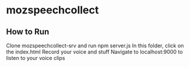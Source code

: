 # mozspeechcollect
## How to Run
Clone mozspeechcollect-srv and run npm server.js
In this folder, click on the index.html
Record your voice and stuff
Navigate to localhost:9000 to listen to your voice clips
